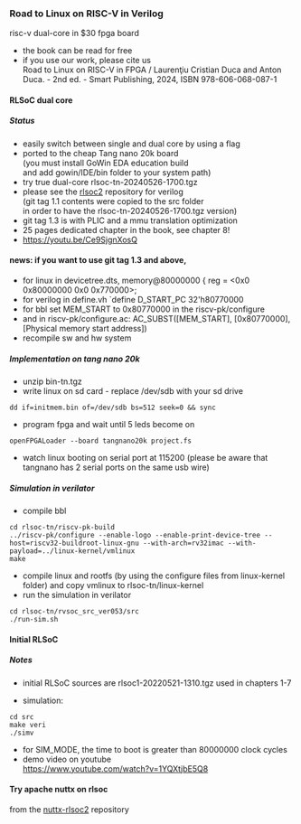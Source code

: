 ### Road to Linux on RISC-V in Verilog
risc-v dual-core in $30 fpga board
* the book can be read for free
* if you use our work, please cite us<br>
Road to Linux on RISC-V in FPGA / Laurenţiu Cristian Duca and Anton Duca. - 2nd ed. -
Smart Publishing, 2024, ISBN 978-606-068-087-1

#### RLSoC dual core
##### Status
* easily switch between single and dual core by using a flag
* ported to the cheap Tang nano 20k board <br>
  (you must install GoWin EDA education build <br>
   and add gowin/IDE/bin folder to your system path)
* try true dual-core rlsoc-tn-20240526-1700.tgz<br>
* please see the <a href="https://github.com/laurentiuduca/rlsoc2">rlsoc2</a> repository for verilog <br>
(git tag 1.1 contents were copied to the src folder <br>
in order to have the rlsoc-tn-20240526-1700.tgz version)
* git tag 1.3 is with PLIC and a mmu translation optimization
* 25 pages dedicated chapter in the book, see chapter 8!
* https://youtu.be/Ce9SjgnXosQ 

#### news: if you want to use git tag 1.3 and above,
* for linux in devicetree.dts, 
memory@80000000 {
		reg = <0x0 0x80000000 0x0 0x770000>;
* for verilog in define.vh `define D_START_PC      32'h80770000
* for bbl set MEM_START to 0x80770000 in the riscv-pk/configure
* and in riscv-pk/configure.ac:
AC_SUBST([MEM_START], [0x80770000], [Physical memory start address])
* recompile sw and hw system


##### Implementation on tang nano 20k
* unzip bin-tn.tgz
* write linux on sd card - replace /dev/sdb with your sd drive
```
dd if=initmem.bin of=/dev/sdb bs=512 seek=0 && sync
```
* program fpga and wait until 5 leds become on
```
openFPGALoader --board tangnano20k project.fs
```
* watch linux booting on serial port at 115200
(please be aware that tangnano has 2 serial ports on the same usb wire)

##### Simulation in verilator
* compile bbl
```
cd rlsoc-tn/riscv-pk-build
../riscv-pk/configure --enable-logo --enable-print-device-tree --host=riscv32-buildroot-linux-gnu --with-arch=rv32imac --with-payload=../linux-kernel/vmlinux
make
```
* compile linux and rootfs (by using the configure files from linux-kernel folder)
and copy vmlinux to rlsoc-tn/linux-kernel
* run the simulation in verilator
```
cd rlsoc-tn/rvsoc_src_ver053/src
./run-sim.sh
```

#### Initial RLSoC
##### Notes
* initial RLSoC sources are rlsoc1-20220521-1310.tgz used in chapters 1-7
<!--
* for Verilator 5, in src/Makefile must be appended -Wno-LATCH to VERIFLAGS:
```
VERIFLAGS += -Wno-WIDTH -Wno-CASEINCOMPLETE -Wno-COMBDLY -Wno-LATCH
```
-->
* simulation:
```
cd src
make veri
./simv
```
* for SIM_MODE, the time to boot is greater than 80000000 clock cycles
* demo video on youtube <br>
https://www.youtube.com/watch?v=1YQXtjbE5Q8

#### Try apache nuttx on rlsoc
from the <a href="https://github.com/laurentiuduca/nuttx-rlsoc2">nuttx-rlsoc2</a> repository<br>

